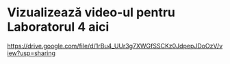 # Vizualizează video-ul pentru Laboratorul 4 aici
https://drive.google.com/file/d/1rBu4_UUr3g7XWGfSSCKz0JdpepJDoOzV/view?usp=sharing
